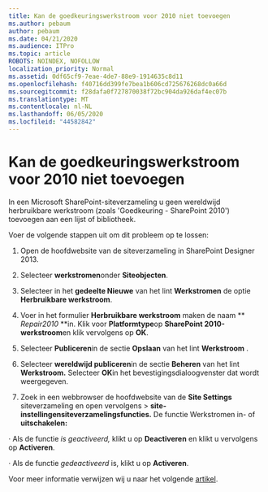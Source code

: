 ```yaml
---
title: Kan de goedkeuringswerkstroom voor 2010 niet toevoegen
ms.author: pebaum
author: pebaum
ms.date: 04/21/2020
ms.audience: ITPro
ms.topic: article
ROBOTS: NOINDEX, NOFOLLOW
localization_priority: Normal
ms.assetid: 0df65cf9-7eae-4de7-88e9-1914635c8d11
ms.openlocfilehash: f40716dd399fe7bea1b606cd725676268dc0a66d
ms.sourcegitcommit: f28dafa0f727870038f72bc904da926daf4ec07b
ms.translationtype: MT
ms.contentlocale: nl-NL
ms.lasthandoff: 06/05/2020
ms.locfileid: "44582842"
---
```

# <a name="unable-to-add-2010-approval-workflow"></a>Kan de goedkeuringswerkstroom voor 2010 niet toevoegen

In een Microsoft SharePoint-siteverzameling u geen wereldwijd herbruikbare werkstroom (zoals 'Goedkeuring - SharePoint 2010') toevoegen aan een lijst of bibliotheek.
  
Voer de volgende stappen uit om dit probleem op te lossen: 
  
1. Open de hoofdwebsite van de siteverzameling in SharePoint Designer 2013.
  
2. Selecteer **werkstromen**onder **Siteobjecten**. 
  
3. Selecteer in het **gedeelte Nieuwe** van het lint **Werkstromen** de optie **Herbruikbare werkstroom**. 
  
4. Voer in het formulier **Herbruikbare werkstroom** maken de naam ** *Repair2010* **in. Klik voor **Platformtype**op **SharePoint 2010-werkstroom**en klik vervolgens op **OK**. 
  
1. Selecteer **Publiceren**in de sectie **Opslaan** van het lint **Werkstroom** . 
  
2. Selecteer **wereldwijd publiceren**in de sectie **Beheren** van het lint **Werkstroom.** Selecteer **OK**in het bevestigingsdialoogvenster dat wordt weergegeven. 
  
3. Zoek in een webbrowser de hoofdwebsite van de **Site Settings** siteverzameling en open vervolgens \> **site-instellingensiteverzamelingsfuncties.** De functie Werkstromen in- of **uitschakelen:** 
  
· Als de functie *is geactiveerd,* klikt u op **Deactiveren** en klikt u vervolgens op **Activeren**. 
  
· Als de functie *gedeactiveerd* is, klikt u op **Activeren**. 
  
Voor meer informatie verwijzen wij u naar het volgende [artikel](https://go.microsoft.com/fwlink/?linkid=2047770&amp;clcid=0x409).
  

